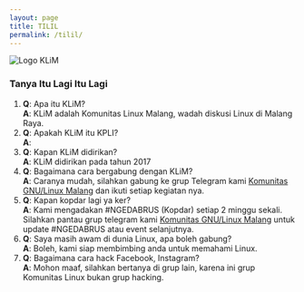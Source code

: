 ```yaml
---
layout: page
title: TILIL
permalink: /tilil/
---
```


<img src="{{ site.baseurl }}/assets/logo.png" title="Logo KLiM" alt="Logo KLiM" class="profile">

### Tanya Itu Lagi Itu Lagi

1. **Q**: Apa itu KLiM?  
   **A**: KLiM adalah Komunitas Linux Malang, wadah diskusi Linux di Malang Raya.
2. **Q**: Apakah KLiM itu KPLI?  
   **A**:
3. **Q**: Kapan KLiM didirikan?  
   **A**: KLiM didirikan pada tahun 2017
4. **Q**: Bagaimana cara bergabung dengan KLiM?  
   **A**: Caranya mudah, silahkan gabung ke grup Telegram kami [Komunitas GNU/Linux Malang](https://t.me/linuxmalang) dan ikuti setiap kegiatan nya.
5. **Q**: Kapan kopdar lagi ya ker?  
   **A**: Kami mengadakan #NGEDABRUS (Kopdar) setiap 2 minggu sekali. Silahkan pantau grup telegram kami [Komunitas GNU/Linux Malang](https://t.me/linuxmalang) untuk update #NGEDABRUS atau event selanjutnya.  
6. **Q**: Saya masih awam di dunia Linux, apa boleh gabung?  
   **A**: Boleh, kami siap membimbing anda untuk memahami Linux.  
7. **Q**: Bagaimana cara hack Facebook, Instagram?  
   **A**: Mohon maaf, silahkan bertanya di grup lain, karena ini grup Komunitas Linux bukan grup hacking.